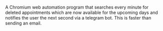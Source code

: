A Chromium web automation program that searches every minute for deleted appointments which are now available for the upcoming days and notifies the user the next second via a telegram bot. This is faster than sending an email.
